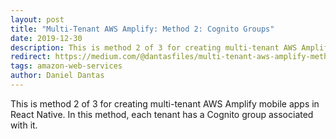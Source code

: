 ```yaml
---
layout: post
title: "Multi-Tenant AWS Amplify: Method 2: Cognito Groups"
date: 2019-12-30
description: This is method 2 of 3 for creating multi-tenant AWS Amplify mobile apps in React Native. In this method, each tenant has a Cognito group associated with it.
redirect: https://medium.com/@dantasfiles/multi-tenant-aws-amplify-method-2-cognito-groups-38b40ace2e9e
tags: amazon-web-services
author: Daniel Dantas
---
```


This is method 2 of 3 for creating multi-tenant AWS Amplify mobile apps in React Native. In this method, each tenant has a Cognito group associated with it.

